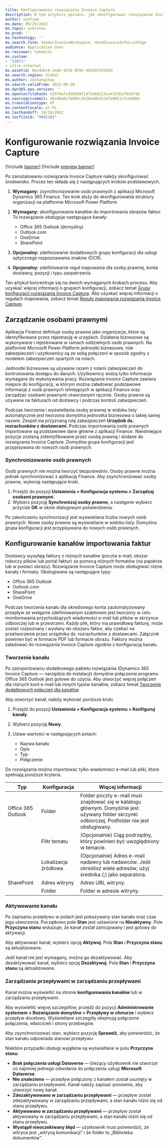 ```yaml
---
title: Konfigurowanie rozwiązania Invoice Capture
description: W tym artykule opisano, jak skonfigurować rozwiązanie Invoice Capture.
author: sunfzam
ms.date: 09/25/2022
ms.topic: overview
ms.prod: ''
ms.technology: ''
ms.search.form: VendorInvoiceWorkspace, VendInvoiceInfoListPage
audience: Application User
ms.reviewer: twheeloc
ms.custom:
- "13971"
- intro-internal
ms.assetid: 0ec4dbc0-2eeb-423b-8592-4b5d37e559d3
ms.search.region: Global
ms.author: zezhangzhao
ms.search.validFrom: 2022-09-28
ms.dyn365.ops.version: ''
ms.openlocfilehash: e297dafc930368f14f2e68213ce4153ba792ef4d
ms.sourcegitcommit: 40c80a617b903c2b26e44b41147e0021c5cb680d
ms.translationtype: HT
ms.contentlocale: pl-PL
ms.lasthandoff: 10/18/2022
ms.locfileid: "9691183"
---
```

# <a name="configure-the-invoice-capture-solution"></a>Konfigurowanie rozwiązania Invoice Capture

[!include [banner](../includes/banner.md)]
[!include [preview banner](../includes/preview-banner.md)]

Po zainstalowaniu rozwiązania Invoice Capture należy skonfigurować środowisko. Proces ten składa się z następujących kroków podstawowych.

1. **Wymagany:** zsynchronizowanie osób prawnych z aplikacji Microsoft Dynamics 365 Finance. Ten krok służy do skonfigurowania struktury organizacji na platformie Microsoft Power Platform.
2. **Wymagany:** skonfigurowanie kanałów do importowania obrazów faktur. To rozwiązanie obsługuje następujące kanały:

    - Office 365 Outlook (domyślny)
    - Outlook.com
    - OneDrive
    - SharePoint

3. **Opcjonalny:** zdefiniowanie dodatkowych grupy konfiguracji dla usługi optycznego rozpoznawania znaków (OCR).
4. **Opcjonalny:** zdefiniowanie reguł mapowania dla osoby prawnej, konta dostawcy, pozycji i typu zaopatrzenia.

Ten artykuł koncentruje się na dwóch wymaganych krokach procesu. Aby uzyskać więcej informacji o grupach konfiguracji, zobacz temat [Grupy konfiguracji rozwiązania Invoice Capture](invoice-capture-config-group.md). Aby uzyskać więcej informacji o regułach mapowania, zobacz temat [Reguły mapowania rozwiązania Invoice Capture](invoice-capture-mapping-rules.md).

## <a name="manage-legal-entities"></a>Zarządzanie osobami prawnymi

Aplikacja Finance definiuje osoby prawne jako organizacje, które są identyfikowane przez rejestrację w urzędach. Działania biznesowe są wykonywane i rejestrowane w ramach oddzielnych osób prawnych. Na platformie Microsoft Power Platform jednostki biznesowe, role zabezpieczeń i użytkownicy są ze sobą połączeni w sposób zgodny z modelem zabezpieczeń opartych na rolach.

Jednostki biznesowe są używane razem z rolami zabezpieczeń do kontrolowania dostępu do danych. Użytkownicy widzą tylko informacje wymagane do wykonywania pracy. Rozwiązanie Invoice Capture zawiera miejsce do konfiguracji, w którym można załadować podstawowe informacje z osób prawnych istniejących w aplikacji Finance oraz zarządzać osobami prawnymi utworzonymi ręcznie. Osoby prawne są używane na fakturach od dostawcy i podczas kontroli zabezpieczeń.

Podczas tworzenia i wyświetlania osoby prawnej w widoku listy automatycznie jest tworzona domyślna jednostka biznesowa o takiej samej nazwie. Zespół ma przyznaną rolę zabezpieczeń **Urzędnik ds. rozrachunków z dostawcami**. Podczas importowania osób prawnych importowane są podstawowe dane główne z aplikacji Finance. Nieistniejące pozycje zostaną zidentyfikowane przez osobę prawną i dodane do rozwiązania Invoice Capture. Domyślna grupa konfiguracji jest przypisywana do nowych osób prawnych.

### <a name="sync-legal-entities"></a>Synchronizowanie osób prawnych

Osób prawnych nie można tworzyć bezpośrednio. Osoby prawne można jednak synchronizować z aplikację Finance. Aby zsynchronizować osoby prawne, wykonaj następujące kroki.

1. Przejdź do pozycji **Ustawienia \> Konfiguracja systemu \> Zarządzaj osobami prawnymi**.
2. Wybierz pozycję **Synchronizuj osoby prawne**, a następnie wybierz przycisk **OK** w oknie dialogowym potwierdzenia.

Po zakończeniu synchronizacji jest wyświetlana liczba nowych osób prawnych. Nowe osoby prawne są wyświetlane w widoku listy. Domyślna grupa konfiguracji jest przypisywana do nowych osób prawnych.

## <a name="configure-invoice-import-channels"></a>Konfigurowanie kanałów importowania faktur

Dostawcy wysyłają faktury z różnych kanałów (poczta e-mail, obszar roboczy plików lub portal faktur) za pomocą różnych formatów (na papierze lub w postaci obrazu). Rozwiązanie Invoice Capture może obsługiwać różne kanały i formaty. Obsługiwane są następujące typy:

- Office 365 Outlook
- Outlook.com
- SharePoint
- OneDrive

Podczas tworzenia kanału dla określonego konta zautomatyzowany przepływ ze wstępnie zdefiniowanym szablonem jest tworzony w celu monitorowania przychodzących wiadomości e-mail lub plików w skrzynce odbiorczej lub w przestrzeni. Każdy plik, który ma prawidłową fakturę, może zostać rozpoznany i wysłany do obszaru faktur, aby czekać na przetworzenie przez urzędnika ds. rozrachunków z dostawcami. Załącznik powinien być w formacie PDF lub formacie obrazu. Faktury można załadować do rozwiązania Invoice Capture zgodnie z konfiguracją kanału.

### <a name="create-a-channel"></a>Tworzenie kanału

Po zaimportowaniu dodatkowego pakietu rozwiązania (Dynamics 365 Invoice Capture — narzędzia do instalacji) domyślne połączenie programu Office 365 Outlook jest gotowe do użycia. Aby utworzyć więcej połączeń dla różnych kont e-mail lub innych typów kanałów, zobacz temat [Tworzenie dodatkowych połączeń dla kanałów](invoice-capture-advanced-settings.md#create-additional-connections-for-channels).

Aby utworzyć kanał, należy wykonać poniższe kroki.

1. Przejdź do pozycji **Ustawienia \> Konfiguracja systemu \> Konfiguruj kanały**.
2. Wybierz pozycję **Nowy**.
3. Ustaw wartości w następujących polach:

    - Nazwa kanału
    - Opis
    - Typ
    - Połączenie

Do rozwiązania można importować tylko wiadomości e-mail lub pliki, które spełniają poniższe kryteria.

| Typ               | Konfiguracja  | Więcej informacji |
|--------------------|----------------|------------------|
| Office 365 Outlook | Folder         | Folder poczty e-mail musi znajdować się w katalogu głównym. Domyślnie jest używany folder skrzynki odbiorczej. Podfolder nie jest obsługiwany. |
|                    | Filtr tematu | (Opcjonalnie) Ciąg podrzędny, który powinien być uwzględniony w temacie. |
|                    | Lokalizacja źródłowa           | (Opcjonalnie) Adres e-mail nadawcy lub nadawców. Jeśli określisz wiele adresów, użyj średnika (;) jako separatora. |
| SharePoint         | Adres witryny   | Adres URL witryny. |
|                    | Folder         | Folder w adresie witryny. |

### <a name="activate-the-channel"></a>Aktywowanie kanału

Po zapisaniu przepływu w polach jest pokazywany stan kanału oraz czas jego utworzenia. Początkowo pole **Stan** jest ustawione na **Nieaktywny**. Pole **Przyczyna stanu** wskazuje, że kanał został zainicjowany i jest gotowy do aktywacji.

Aby aktywować kanał, wybierz opcję **Aktywuj**. Pola **Stan** i **Przyczyna stanu** są aktualizowane.

Jeśli kanał nie jest wymagany, można go dezaktywować. Aby dezaktywować kanał, wybierz opcję **Dezaktywuj**. Pola **Stan** i **Przyczyna stanu** są aktualizowane.

### <a name="manage-flows-in-flow-management"></a>Zarządzanie przepływami w zarządzaniu przepływami

Kanał można wyświetlić na stronie **konfigurowania kanałów** lub w zarządzaniu przepływami.

Aby wyświetlić więcej szczegółów, przejdź do pozycji **Administrowanie systemem \> Rozwiązanie domyślne \> Przepływy w chmurze** i wybierz przepływ docelowy. Wyświetlane szczegóły obejmują połączone połączenia, właścicieli i strony przebiegów.

Aby zsynchronizować stan, wybierz pozycję **Sprawdź**, aby potwierdzić, że stan kanału odpowiada stanowi przepływu

Niektóre przypadki obsługi wyjątków są wyświetlane w polu **Przyczyna stanu**:

- **Brak połączenia usługi Dataverse** — bieżący użytkownik nie utworzył co najmniej jednego odwołania do połączenia usługi **Microsoft Dataverse**.
- **Nie znaleziono** — przepływ połączony z kanałem został usunięty w zarządzaniu przepływami. Kanał należy zapisać ponownie, aby utworzyć nowy kanał.
- **Zdezaktywowano w zarządzaniu przepływami** — przepływ został zdezaktywowany w zarządzaniu przepływami, a stan kanału różni się od stanu przepływu.
- **Aktywowano w zarządzaniu przepływami** — przepływ został aktywowany w zarządzaniu przepływami, a stan kanału różni się od stanu przepływu.
- **Wystąpił nieoczekiwany błąd** — użytkownik musi potwierdzić, że witryna jest „witryną komunikacji” i że folder to „Biblioteka dokumentów”.

